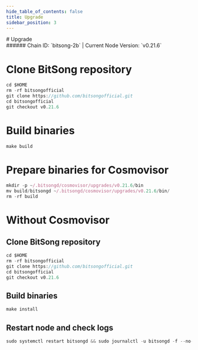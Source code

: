 ```yaml
---
hide_table_of_contents: false
title: Upgrade
sidebar_position: 3
---
```


<div class="h1-with-icon icon-bitsong">
# Upgrade
</div>
###### Chain ID: `bitsong-2b` | Current Node Version: `v0.21.6`


# Clone BitSong repository
```js
cd $HOME
rm -rf bitsongofficial
git clone https://github.com/bitsongofficial.git
cd bitsongofficial
git checkout v0.21.6
 ```

# Build binaries
```js
make build
 ```

# Prepare binaries for Cosmovisor
```js
mkdir -p ~/.bitsongd/cosmovisor/upgrades/v0.21.6/bin
mv build/bitsongd ~/.bitsongd/cosmovisor/upgrades/v0.21.6/bin/
rm -rf build
```

# Without Cosmovisor
## Clone BitSong repository
```js
cd $HOME
rm -rf bitsongofficial
git clone https://github.com/bitsongofficial.git
cd bitsongofficial
git checkout v0.21.6
 ```

## Build binaries
```js
make install
 ```

## Restart node and check logs
```js
sudo systemctl restart bitsongd && sudo journalctl -u bitsongd -f --no-hostname -o cat
```